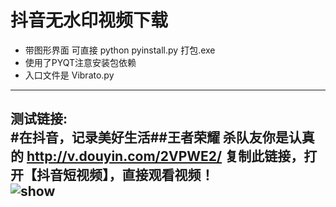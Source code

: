 # 抖音无水印视频下载
* 带图形界面 可直接 python pyinstall.py 打包.exe
* 使用了PYQT注意安装包依赖
* 入口文件是 Vibrato.py
----
**测试链接:**  
#在抖音，记录美好生活##王者荣耀 杀队友你是认真的 http://v.douyin.com/2VPWE2/ 复制此链接，打开【抖音短视频】，直接观看视频！  
![show](https://raw.githubusercontent.com/WindrunnerMax/SW/master/public/show2.jpg)
----
